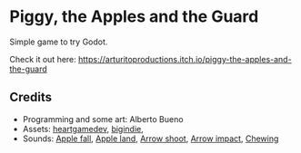 # Piggy, the Apples and the Guard

Simple game to try Godot.

Check it out here: https://arturitoproductions.itch.io/piggy-the-apples-and-the-guard

## Credits

- Programming and some art: Alberto Bueno
- Assets: [heartgamedev](heartgamedev.com), [bigindie](https://bigindie.itch.io/16x16-1-bit-trees),
- Sounds: [Apple fall](https://freesound.org/people/InspectorJ/sounds/402581/),
        [Apple land](https://freesound.org/people/splashzooka/sounds/21839/),
        [Arrow shoot](https://freesound.org/people/omerbhatti34/sounds/521552/),
        [Arrow impact](https://freesound.org/people/thecrow_br/sounds/574044/),
        [Chewing](https://freesound.org/people/InspectorJ/sounds/412068/)
